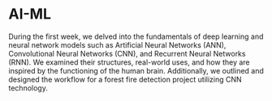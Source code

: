 # AI-ML

During the first week, we delved into the fundamentals of deep learning and neural network models such as Artificial Neural Networks (ANN), Convolutional Neural Networks (CNN), and Recurrent Neural Networks (RNN). We examined their structures, real-world uses, and how they are inspired by the functioning of the human brain. Additionally, we outlined and designed the workflow for a forest fire detection project utilizing CNN technology.
